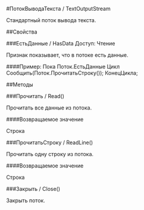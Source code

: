 
#ПотокВыводаТекста / TextOutputStream

    
    
Стандартный поток вывода текста.


  
  
##Свойства
    
###ЕстьДанные / HasData
Доступ: Чтение
    
    
Признак показывает, что в потоке есть данные.


  
  
####Пример:
    Пока Поток.ЕстьДанные Цикл
    Сообщить(Поток.ПрочитатьСтроку());
    КонецЦикла;
    

##Методы
    
###Прочитать / Read()
    
    
    
Прочитать все данные из потока.


  
  
####Возвращаемое значение

Строка

  
###ПрочитатьСтроку / ReadLine()
    
    
    
Прочитать одну строку из потока.


  
  
####Возвращаемое значение

Строка

  
###Закрыть / Close()
    
    
    
Закрыть поток.


  
  